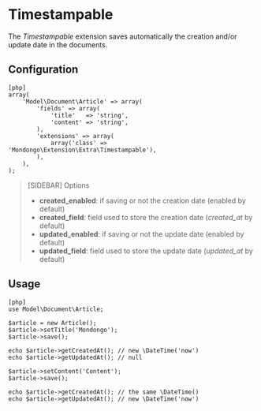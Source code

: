 Timestampable
=============

The _Timestampable_ extension saves automatically the creation and/or update date in the documents.

Configuration
-------------

    [php]
    array(
        'Model\Document\Article' => array(
            'fields' => array(
                'title'   => 'string',
                'content' => 'string',
            ),
            'extensions' => array(
                array('class' => 'Mondongo\Extension\Extra\Timestampable'),
            ),
        ),
    );

>[SIDEBAR]
>Options
>
>  * **created_enabled**: if saving or not the creation date (enabled by default)
>  * **created_field**: field used to store the creation date (_created_at_ by default)
>  * **updated_enabled**: if saving or not the update date (enabled by default)
>  * **updated_field**: field used to store the update date (_updated_at_ by default)

Usage
-----

    [php]
    use Model\Document\Article;

    $article = new Article();
    $article->setTitle('Mondongo');
    $article->save();

    echo $article->getCreatedAt(); // new \DateTime('now')
    echo $article->getUpdatedAt(); // null

    $article->setContent('Content');
    $article->save();

    echo $article->getCreatedAt(); // the same \DateTime()
    echo $article->getUpdatedAt(); // new \DateTime('now')
